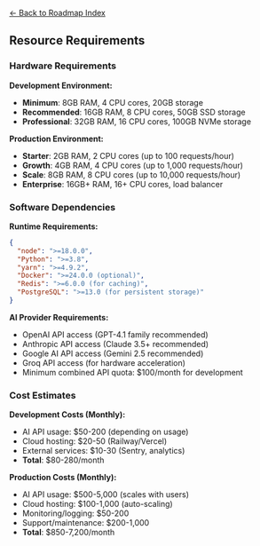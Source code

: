[← Back to Roadmap Index](../roadmap.md)

## Resource Requirements

### Hardware Requirements

**Development Environment:**
- **Minimum**: 8GB RAM, 4 CPU cores, 20GB storage
- **Recommended**: 16GB RAM, 8 CPU cores, 50GB SSD storage
- **Professional**: 32GB RAM, 16 CPU cores, 100GB NVMe storage

**Production Environment:**
- **Starter**: 2GB RAM, 2 CPU cores (up to 100 requests/hour)
- **Growth**: 4GB RAM, 4 CPU cores (up to 1,000 requests/hour)
- **Scale**: 8GB RAM, 8 CPU cores (up to 10,000 requests/hour)
- **Enterprise**: 16GB+ RAM, 16+ CPU cores, load balancer

### Software Dependencies

**Runtime Requirements:**

```json
{
  "node": ">=18.0.0",
  "Python": ">=3.8",
  "yarn": ">=4.9.2",
  "Docker": ">=24.0.0 (optional)",
  "Redis": ">=6.0.0 (for caching)",
  "PostgreSQL": ">=13.0 (for persistent storage)"
}
```

**AI Provider Requirements:**
- OpenAI API access (GPT-4.1 family recommended)
- Anthropic API access (Claude 3.5+ recommended)
- Google AI API access (Gemini 2.5 recommended)
- Groq API access (for hardware acceleration)
- Minimum combined API quota: $100/month for development

### Cost Estimates

**Development Costs (Monthly):**
- AI API usage: $50-200 (depending on usage)
- Cloud hosting: $20-50 (Railway/Vercel)
- External services: $10-30 (Sentry, analytics)
- **Total**: $80-280/month

**Production Costs (Monthly):**
- AI API usage: $500-5,000 (scales with users)
- Cloud hosting: $100-1,000 (auto-scaling)
- Monitoring/logging: $50-200
- Support/maintenance: $200-1,000
- **Total**: $850-7,200/month
